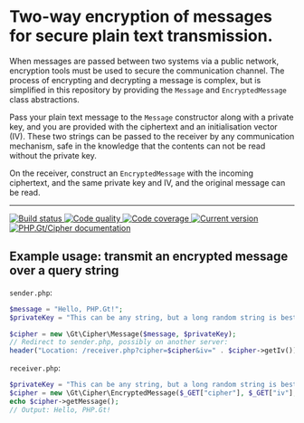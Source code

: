 Two-way encryption of messages for secure plain text transmission.
==================================================================

When messages are passed between two systems via a public network, encryption tools must be used to secure the communication channel. The process of encrypting and decrypting a message is complex, but is simplified in this repository by providing the `Message` and `EncryptedMessage` class abstractions.

Pass your plain text message to the `Message` constructor along with a private key, and you are provided with the ciphertext and an initialisation vector (IV). These two strings can be passed to the receiver by any communication mechanism, safe in the knowledge that the contents can not be read without the private key.

On the receiver, construct an `EncryptedMessage` with the incoming ciphertext, and the same private key and IV, and the original message can be read.

***

<a href="https://github.com/PhpGt/Cipher/actions" target="_blank">
	<img src="https://badge.status.php.gt/cipher-build.svg" alt="Build status" />
</a>
<a href="https://scrutinizer-ci.com/g/PhpGt/Cipher" target="_blank">
	<img src="https://badge.status.php.gt/cipher-quality.svg" alt="Code quality" />
</a>
<a href="https://scrutinizer-ci.com/g/PhpGt/Cipher" target="_blank">
	<img src="https://badge.status.php.gt/cipher-coverage.svg" alt="Code coverage" />
</a>
<a href="https://packagist.org/packages/PhpGt/Cipher" target="_blank">
	<img src="https://badge.status.php.gt/cipher-version.svg" alt="Current version" />
</a>
<a href="http://www.php.gt/cipher" target="_blank">
	<img src="https://badge.status.php.gt/cipher-docs.svg" alt="PHP.Gt/Cipher documentation" />
</a>

## Example usage: transmit an encrypted message over a query string

`sender.php`:

```php
$message = "Hello, PHP.Gt!";
$privateKey = "This can be any string, but a long random string is best.";

$cipher = new \Gt\Cipher\Message($message, $privateKey);
// Redirect to sender.php, possibly on another server:
header("Location: /receiver.php?cipher=$cipher&iv=" . $cipher->getIv());
```

`receiver.php`:

```php
$privateKey = "This can be any string, but a long random string is best.";
$cipher = new \Gt\Cipher\EncryptedMessage($_GET["cipher"], $_GET["iv"], $privateKey);
echo $cipher->getMessage();
// Output: Hello, PHP.Gt!
```
